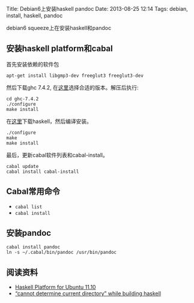 Title: Debian6上安装haskell pandoc
Date: 2013-08-25 12:14
Tags: debian, install, haskell, pandoc

debian6 squeeze上在安装haskell和pandoc
## 安装haskell platform和cabal

首先安装依赖的软件包

	apt-get install libgmp3-dev freeglut3 freeglut3-dev

然后下载ghc 7.4.2, 在[这里](http://www.haskell.org/ghc/download_ghc_7_4_2)选择合适的版本。解压后执行:

	cd ghc-7.4.2
	./configure
	make install

在[这里](http://www.haskell.org/platform/linux.html)下载haskell，然后编译安装。

	./configure
	make 
	make install

最后，更新cabal软件列表和cabal-install。

	cabal update
	cabal install cabal-install

## Cabal常用命令

*  `cabal list`
*  `cabal install`
## 安装pandoc

	cabal install pandoc
	ln -s ~/.cabal/bin/pandoc /usr/bin/pandoc

## 阅读资料

*  [Haskell Platform for Ubuntu 11.10](https://gist.github.com/1524859)
*  [“cannot determine current directory” while building haskell](http://askubuntu.com/questions/95081/cannot-determine-current-directory-while-building-haskell)

